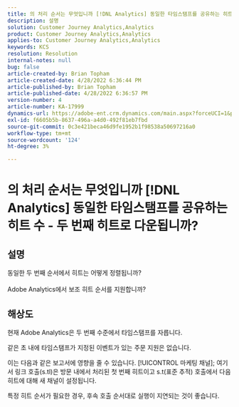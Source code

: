 ```yaml
---
title: 의 처리 순서는 무엇입니까 [!DNL Analytics] 동일한 타임스탬프를 공유하는 히트 수 - 두 번째 히트로 다운됩니까?
description: 설명
solution: Customer Journey Analytics,Analytics
product: Customer Journey Analytics,Analytics
applies-to: Customer Journey Analytics,Analytics
keywords: KCS
resolution: Resolution
internal-notes: null
bug: false
article-created-by: Brian Topham
article-created-date: 4/28/2022 6:36:44 PM
article-published-by: Brian Topham
article-published-date: 4/28/2022 6:36:57 PM
version-number: 4
article-number: KA-17999
dynamics-url: https://adobe-ent.crm.dynamics.com/main.aspx?forceUCI=1&pagetype=entityrecord&etn=knowledgearticle&id=228cd325-22c7-ec11-a7b6-0022480a1b03
exl-id: f6605b5b-8637-496a-a4d0-492f81eb7fbd
source-git-commit: 0c3e421beca46d9fe1952b1f98538a50697216a0
workflow-type: tm+mt
source-wordcount: '124'
ht-degree: 3%

---
```


# 의 처리 순서는 무엇입니까 [!DNL Analytics] 동일한 타임스탬프를 공유하는 히트 수 - 두 번째 히트로 다운됩니까?

## 설명

동일한 두 번째 순서에서 히트는 어떻게 정렬됩니까?<br><br>Adobe Analytics에서 보조 히트 순서를 지원합니까?

## 해상도


현재 Adobe Analytics은 두 번째 수준에서 타임스탬프를 자릅니다.

같은 초 내에 타임스탬프가 지정된 이벤트가 있는 주문 지원은 없습니다.

이는 다음과 같은 보고서에 영향을 줄 수 있습니다. [!UICONTROL 마케팅 채널]; 여기서 링크 호출(s.tl)은 방문 내에서 처리된 첫 번째 히트이고 s.t(표준 추적) 호출에서 다음 히트에 대해 새 채널이 설정됩니다.

특정 히트 순서가 필요한 경우, 후속 호출 순서대로 실행이 지연되는 것이 좋습니다.
